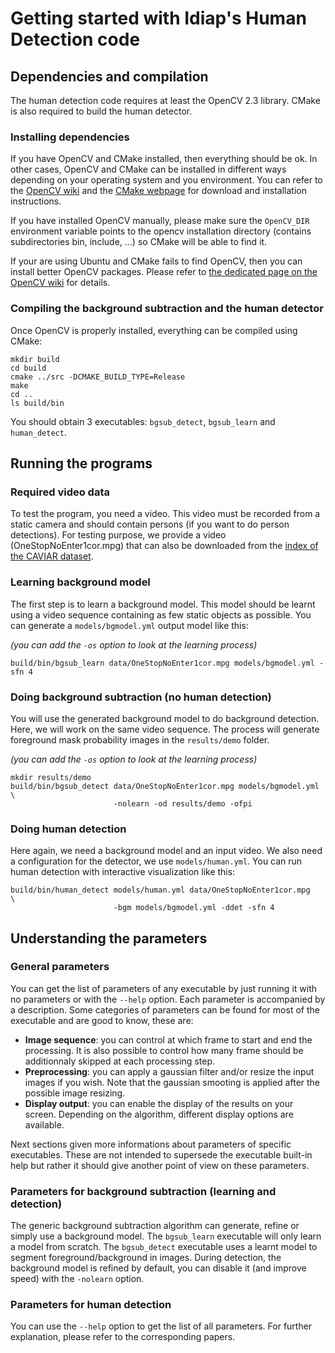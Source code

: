 # Getting started with Idiap's Human Detection code

## Dependencies and compilation

The human detection code requires at least the OpenCV 2.3 library. CMake is also required
to build the human detector.

### Installing dependencies

If you have OpenCV and CMake installed, then everything should be ok. In other cases,
OpenCV and CMake can be installed in different ways depending on your operating system
and you environment. You can refer to the [OpenCV wiki](http://opencv.willowgarage.com/wiki/)
and the [CMake webpage](http://www.cmake.org/) for download and installation instructions.

If you have installed OpenCV manually, please make sure the `OpenCV_DIR` environment
variable points to the opencv installation directory (contains subdirectories bin,
include, ...) so CMake will be able to find it.

If your are using Ubuntu and CMake fails to find OpenCV, then you can install better
OpenCV packages. Please refer to
[the dedicated page on the OpenCV wiki](http://opencv.willowgarage.com/wiki/Ubuntu_Packages)
for details.

### Compiling the background subtraction and the human detector

Once OpenCV is properly installed, everything can be compiled using CMake:

```
mkdir build
cd build
cmake ../src -DCMAKE_BUILD_TYPE=Release
make
cd ..
ls build/bin
```

You should obtain 3 executables: `bgsub_detect`, `bgsub_learn` and `human_detect`.


## Running the programs

### Required video data

To test the program, you need a video. This video must be recorded from a static camera
and should contain persons (if you want to do person detections). For testing purpose,
we provide a video (OneStopNoEnter1cor.mpg) that can also be downloaded from the
[index of the CAVIAR dataset](http://groups.inf.ed.ac.uk/vision/CAVIAR/CAVIARDATA1/).

### Learning background model

The first step is to learn a background model. This model should be learnt using a video
sequence containing as few static objects as possible. You can generate a
`models/bgmodel.yml` output model like this: 

*(you can add the `-os` option to look at the learning process)*

```
build/bin/bgsub_learn data/OneStopNoEnter1cor.mpg models/bgmodel.yml -sfn 4
```

### Doing background subtraction (no human detection)

You will use the generated background model to do background detection. Here, we will work
on the same video sequence. The process will generate foreground mask probability images
in the `results/demo` folder. 

*(you can add the `-os` option to look at the learning process)*

```
mkdir results/demo
build/bin/bgsub_detect data/OneStopNoEnter1cor.mpg models/bgmodel.yml   \
                       -nolearn -od results/demo -ofpi
```

### Doing human detection

Here again, we need a background model and an input video. We also need a configuration
for the detector, we use `models/human.yml`. You can run human detection with interactive
visualization like this:

```
build/bin/human_detect models/human.yml data/OneStopNoEnter1cor.mpg     \
                       -bgm models/bgmodel.yml -ddet -sfn 4
```

## Understanding the parameters

### General parameters

You can get the list of parameters of any executable by just running it with no
parameters or with the `--help` option. Each parameter is accompanied by a description.
Some categories of parameters can be found for most of the executable and are good to
know, these are:

  * **Image sequence**: you can control at which frame to start and end the processing.
  It is also possible to control how many frame should be additionnaly skipped at each
  processing step.
  * **Preprocessing**: you can apply a gaussian filter and/or resize the input images if
  you wish. Note that the gaussian smooting is applied after the possible image resizing.
  * **Display output**: you can enable the display of the results on your screen.
  Depending on the algorithm, different display options are available.

Next sections given more informations about parameters of specific executables. These are
not intended to supersede the executable built-in help but rather it should give another
point of view on these parameters.

### Parameters for background subtraction (learning and detection)

The generic background subtraction algorithm can generate, refine or simply use a
background model. The `bgsub_learn` executable will only learn a model from scratch.
The `bgsub_detect` executable uses a learnt model to segment foreground/background in
images. During detection, the background model is refined by default, you can disable it
(and improve speed) with the `-nolearn` option.

### Parameters for human detection

You can use the `--help` option to get the list of all parameters. For further
explanation, please refer to the corresponding papers.
